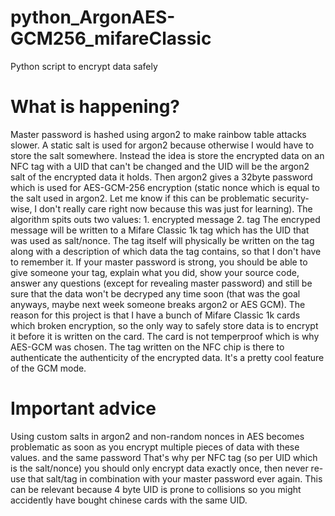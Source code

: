 # python_ArgonAES-GCM256_mifareClassic
Python script to encrypt data safely

# What is happening?
Master password is hashed using argon2 to make rainbow table attacks slower.
A static salt is used for argon2 because otherwise I would have to store the salt somewhere. Instead the idea is store the encrypted data on an NFC tag with a UID that can't be changed and the UID will be the argon2 salt of the encrypted data it holds. Then argon2 gives a 32byte password which is used for AES-GCM-256 encryption (static nonce which is equal to the salt used in argon2. Let me know if this can be problematic security-wise, I don't really care right now because this was just for learning). The algorithm spits outs two values: 1. encrypted message 2. tag
The encryped message will be written to a Mifare Classic 1k tag which has the UID that was used as salt/nonce. The tag itself will physically be written on the tag along with a description of which data the tag contains, so that I don't have to remember it. If your master password is strong, you should be able to give someone your tag, explain what you did, show your source code, answer any questions (except for revealing master password) and still be sure that the data won't be decryped any time soon (that was the goal anyways, maybe next week someone breaks argon2 or AES GCM). The reason for this project is that I have a bunch of Mifare Classic 1k cards which broken encryption, so the only way to safely store data is to encrypt it before it is written on the card. The card is not temperproof which is why AES-GCM was chosen. The tag written on the NFC chip is there to authenticate the authenticity of the encrypted data. It's a pretty cool feature of the GCM mode.

# Important advice
Using custom salts in argon2 and non-random nonces in AES becomes problematic as soon as you encrypt multiple pieces of data with these values. and the same password That's why per NFC tag (so per UID which is the salt/nonce) you should only encrypt data exactly once, then never re-use that salt/tag in combination with your master password ever again. This can be relevant because 4 byte UID is prone to collisions so you might accidently have bought chinese cards with the same UID.


